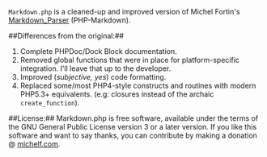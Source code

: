 `Markdown.php` is a cleaned-up and improved version of Michel Fortin's
[Markdown_Parser](http://michelf.com/projects/php-markdown) (PHP-Markdown).

##Differences from the original:##
1. Complete PHPDoc/Dock Block documentation.
2. Removed global functions that were in place for platform-specific integration. I'll leave that up to the developer.
3. Improved (*subjective, yes*) code formatting.
4. Replaced some/most PHP4-style constructs and routines with modern PHP5.3+ equivalents. (e.g: closures instead of the archaic `create_function`).

##License:##
Markdown.php is free software, available under the terms of the GNU General Public License version 3 or a later version. If you like this software and want to say thanks, you can contribute by making a donation @ [michelf.com](http://michelf.com/projects/php-markdown).